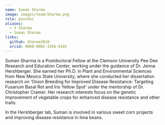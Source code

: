 ```yaml
---
name: Suman Sharma
image: images/team/Sharma.png
role: postdoc
aliases:
  - S Sharma
  - Suman Sharma
links:
  github: Sharma3010
  orcid: 0000-0002-3356-0181
---
```


Suman Sharma is a Postdoctoral Fellow at the Clemson University Pee Dee Research and Education Center, working under the guidance of Dr. Jenna Hershberger. She earned her Ph.D. in Plant and Environmental Sciences from New Mexico State University, where she conducted her dissertation research on ‘Onion Breeding for Improved Disease Resistance: Targeting Fusarium Basal Rot and Iris Yellow Spot’ under the mentorship of Dr. Christopher Cramer. Her research interests focus on the genetic improvement of vegetable crops for enhanced disease resistance and other traits. 

In the Hershberger lab, Suman is involved in various sweet corn projects and improving disease resistance in lima beans.
